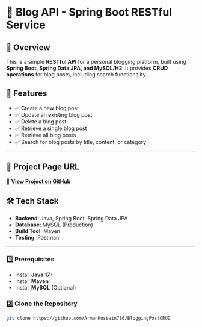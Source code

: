 # 📝 Blog API - Spring Boot RESTful Service

## 📌 Overview
This is a simple **RESTful API** for a personal blogging platform, built using **Spring Boot, Spring Data JPA, and MySQL/H2**. It provides **CRUD operations** for blog posts, including search functionality.

## 🚀 Features
- ✅ Create a new blog post
- ✅ Update an existing blog post
- ✅ Delete a blog post
- ✅ Retrieve a single blog post
- ✅ Retrieve all blog posts
- ✅ Search for blog posts by title, content, or category

---

## 🚀 Project Page URL
🔗 **[View Project on GitHub](https://github.com/ArmanHussain786/BloggingPostCRUD)**

## 🛠️ Tech Stack
- **Backend**: Java, Spring Boot, Spring Data JPA
- **Database**: MySQL (Production)
- **Build Tool**: Maven
- **Testing**: Postman 

---
### **1️⃣ Prerequisites**
- Install **Java 17+**
- Install **Maven**
- Install **MySQL** (Optional)

### **2️⃣ Clone the Repository**
```bash
git clone https://github.com/ArmanHussain786/BloggingPostCRUD


